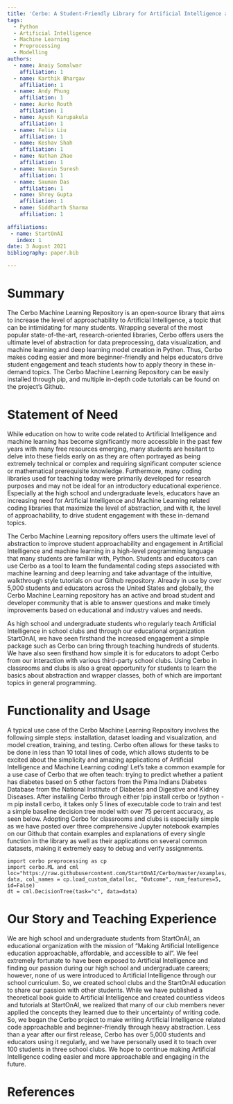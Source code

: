 ```yaml
---
title: 'Cerbo: A Student-Friendly Library for Artificial Intelligence and Machine Learning'
tags:
  - Python
  - Artificial Intelligence
  - Machine Learning
  - Preprocessing
  - Modelling
authors:
  - name: Anaiy Somalwar
    affiliation: 1 
  - name: Karthik Bhargav
    affiliation: 1
  - name: Andy Phung
    affiliation: 1 
  - name: Aurko Routh
    affiliation: 1
  - name: Ayush Karupakula
    affiliation: 1
  - name: Felix Liu
    affiliation: 1
  - name: Keshav Shah
    affiliation: 1
  - name: Nathan Zhao
    affiliation: 1
  - name: Navein Suresh
    affiliation: 1
  - name: Sauman Das
    affiliation: 1
  - name: Shrey Gupta
    affiliation: 1
  - name: Siddharth Sharma
    affiliation: 1
    
affiliations:
 - name: StartOnAI
   index: 1
date: 3 August 2021
bibliography: paper.bib

---
```


# Summary

The Cerbo Machine Learning Repository is an open-source library that aims to increase the level of approachability to Artificial Intelligence, a topic that can be intimidating for many students. Wrapping several of the most popular state-of-the-art, research-oriented libraries, Cerbo offers users the ultimate level of abstraction for data preprocessing, data visualization, and machine learning and deep learning model creation in Python. Thus, Cerbo makes coding easier and more beginner-friendly and helps educators drive student engagement and teach students how to apply theory in these in-demand topics. The Cerbo Machine Learning Repository can be easily installed through pip, and multiple in-depth code tutorials can be found on the project’s Github. 

# Statement of Need

While education on how to write code related to Artificial Intelligence and machine learning has become significantly more accessible in the past few years with many free resources emerging, many students are hesitant to delve into these fields early on as they are often portrayed as being extremely technical or complex and requiring significant computer science or mathematical prerequisite knowledge. Furthermore, many coding libraries used for teaching today were primarily developed for research purposes and may not be ideal for an introductory educational experience. Especially at the high school and undergraduate levels, educators have an increasing need for Artificial Intelligence and Machine Learning related coding libraries that maximize the level of abstraction, and with it, the level of approachability, to drive student engagement with these in-demand topics. 

The Cerbo Machine Learning repository offers users the ultimate level of abstraction to improve student approachability and engagement in Artificial Intelligence and machine learning in a high-level programming language that many students are familiar with, Python. Students and educators can use Cerbo as a tool to learn the fundamental coding steps associated with machine learning and deep learning and take advantage of the intuitive, walkthrough style tutorials on our Github repository. Already in use by over 5,000 students and educators across the United States and globally, the Cerbo Machine Learning repository has an active and broad student and developer community that is able to answer questions and make timely improvements based on educational and industry values and needs.

As high school and undergraduate students who regularly teach Artificial Intelligence in school clubs and through our educational organization StartOnAI, we have seen firsthand the increased engagement a simple package such as Cerbo can bring through teaching hundreds of students. We have also seen firsthand how simple it is for educators to adopt Cerbo from our interaction with various third-party school clubs. Using Cerbo in classrooms and clubs is also a great opportunity for students to learn the basics about abstraction and wrapper classes, both of which are important topics in general programming.

# Functionality and Usage
A typical use case of the Cerbo Machine Learning Repository involves the following simple steps: installation, dataset loading and visualization, and model creation, training, and testing. Cerbo often allows for these tasks to be done in less than 10 total lines of code, which allows students to be excited about the simplicity and amazing applications of Artificial Intelligence and Machine Learning coding! Let’s take a common example for a use case of Cerbo that we often teach: trying to predict whether a patient has diabetes based on 5 other factors from the Pima Indians Diabetes Database from the National Institute of Diabetes and Digestive and Kidney Diseases. After installing Cerbo through either !pip install cerbo or !python -m pip install cerbo, it takes only 5 lines of executable code to train and test a simple baseline decision tree model with over 75 percent accuracy, as seen below. Adopting Cerbo for classrooms and clubs is especially simple as we have posted over three comprehensive Jupyter notebook examples on our Github that contain examples and explanations of every single function in the library as well as their applications on several common datasets, making it extremely easy to debug and verify assignments.

```
import cerbo preprocessing as cp
import cerbo.ML and cml
loc="https://raw.githubusercontent.com/StartOnAI/Cerbo/master/examples/data/pima_indians_diabetes.csv"
data, col_names = cp.load_custom_data(loc, "Outcome", num_features=5, id=False)
dt = cml.DecisionTree(task="c", data=data)
```

# Our Story and Teaching Experience
We are high school and undergraduate students from StartOnAI, an educational organization with the mission of “Making Artificial Intelligence education approachable, affordable, and accessible to all”. We feel extremely fortunate to have been exposed to Artificial Intelligence and finding our passion during our high school and undergraduate careers; however, none of us were introduced to Artificial Intelligence through our school curriculum. So, we created school clubs and the StartOnAI education to share our passion with other students. While we have published a theoretical book guide to Artificial Intelligence and created countless videos and tutorials at StartOnAI, we realized that many of our club members never applied the concepts they learned due to their uncertainty of writing code. So, we began the Cerbo project to make writing Artificial Intelligence related code approachable and beginner-friendly through heavy abstraction. Less than a year after our first release, Cerbo has over 5,000 students and educators using it regularly, and we have personally used it to teach over 100 students in three school clubs. We hope to continue making Artificial Intelligence coding easier and more approachable and engaging in the future.

# References
